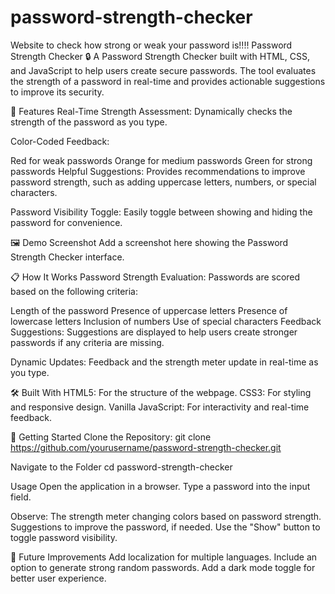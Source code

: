 # password-strength-checker
Website to check how strong or weak your password is!!!!
Password Strength Checker 🔒
A Password Strength Checker built with HTML, CSS, and JavaScript to help users create secure passwords. The tool evaluates the strength of a password in real-time and provides actionable suggestions to improve its security.

🚀 Features
Real-Time Strength Assessment:
Dynamically checks the strength of the password as you type.

Color-Coded Feedback:

Red for weak passwords
Orange for medium passwords
Green for strong passwords
Helpful Suggestions:
Provides recommendations to improve password strength, such as adding uppercase letters, numbers, or special characters.

Password Visibility Toggle:
Easily toggle between showing and hiding the password for convenience.

🖼️ Demo Screenshot
Add a screenshot here showing the Password Strength Checker interface.

📋 How It Works
Password Strength Evaluation:
Passwords are scored based on the following criteria:

Length of the password
Presence of uppercase letters
Presence of lowercase letters
Inclusion of numbers
Use of special characters
Feedback Suggestions:
Suggestions are displayed to help users create stronger passwords if any criteria are missing.

Dynamic Updates:
Feedback and the strength meter update in real-time as you type.

🛠️ Built With
HTML5: For the structure of the webpage.
CSS3: For styling and responsive design.
Vanilla JavaScript: For interactivity and real-time feedback.

🎯 Getting Started
Clone the Repository:
git clone https://github.com/yourusername/password-strength-checker.git

Navigate to the Folder
cd password-strength-checker

Usage
Open the application in a browser.
Type a password into the input field.

Observe:
The strength meter changing colors based on password strength.
Suggestions to improve the password, if needed.
Use the "Show" button to toggle password visibility.

🌟 Future Improvements
Add localization for multiple languages.
Include an option to generate strong random passwords.
Add a dark mode toggle for better user experience.

